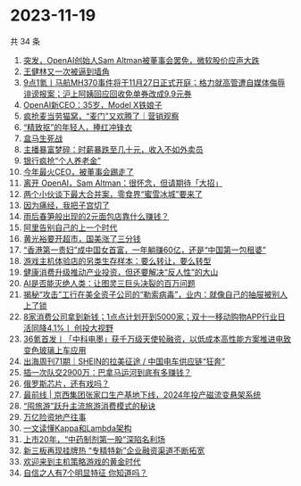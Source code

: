 # 2023-11-19

共 34 条

<!-- BEGIN 36KR -->
<!-- 最后更新时间 2023-11-19 08:32:09 +0800 -->
1. [突发，OpenAI创始人Sam Altman被董事会罢免，微软股价应声大跌](https://36kr.com/p/2523092548036356)
1. [王健林又一次被逼到墙角](https://36kr.com/p/2522485407801480)
1. [9点1氪丨马航MH370事件将于11月27日正式开庭；​格力就高管遭自媒体侮辱诽谤报案；沪上阿姨回应回收免单券改成9.9元券](https://36kr.com/p/2523084011153153)
1. [OpenAI新CEO：35岁，Model X铁娘子](https://36kr.com/p/2523471703582466)
1. [疯抢麦当劳猫窝，“麦门”又欢腾了｜营销观察](https://36kr.com/p/2521919694546437)
1. [“精致抠”的年轻人，捧红冲锋衣](https://36kr.com/p/2523058120435204)
1. [盒马生死战](https://36kr.com/p/2523182417536772)
1. [主播暴富梦碎：时薪暴跌至几十元，收入不如外卖员](https://36kr.com/p/2523040320399110)
1. [银行疯抢“个人养老金”](https://36kr.com/p/2522314197624325)
1. [今年最火CEO，被董事会踢走了](https://36kr.com/p/2523296715253254)
1. [离开 OpenAI，Sam Altman：很怀念，但请期待「大招」](https://36kr.com/p/2523061036721924)
1. [两个小伙谈下最大合并案，零食界“蜜雪冰城”要来了](https://36kr.com/p/2523285287085571)
1. [因为痛经，我把子宫切了](https://36kr.com/p/2522220729214470)
1. [雨后春笋般出现的2元面包店靠什么赚钱？](https://36kr.com/p/2523186471478789)
1. [阿里告别自己的上一个时代](https://36kr.com/p/2523278042097411)
1. [黄光裕要开超市，国美涨了三分钱](https://36kr.com/p/2523286012389120)
1. [“香港第一贵妇”成中国女首富，一年躺赚60亿，还是“中国第一包租婆”](https://36kr.com/p/2523281064011521)
1. [游戏主机体验店的另类生存样本：要么转让，要么转型](https://36kr.com/p/2523222332497800)
1. [健康消费升级推动产业投资，但还要解决“反人性”的大山](https://36kr.com/p/2523139024594432)
1. [AI是否能灭绝人类：让图灵三巨头决裂的百万问题](https://36kr.com/p/2522618733225729)
1. [揭秘“攻击”工行在美全资子公司的“勒索病毒”，业内：就像自己的抽屉被别人上了锁](https://36kr.com/p/2523304195188225)
1. [8家消费公司拿到新钱；1点点计划开到5000家；双十一移动购物APP行业日活同降4.1%丨 创投大视野](https://36kr.com/p/2522160882083591)
1. [36氪首发丨「中科电墨」获千万级天使轮融资，以低成本高性能方案推进电致变色玻璃上车应用](https://36kr.com/p/2522087244998408)
1. [出海周刊71期｜SHEIN的拉美征途 / 中国电车供应链“狂奔”](https://36kr.com/p/2522393489106440)
1. [插一次队交2900万：巴拿马运河到底有多赚钱？](https://36kr.com/p/2523301910996742)
1. [俄罗斯芯片，还有戏吗？](https://36kr.com/p/2523132981225219)
1. [最前线 | 京西集团张家口生产基地下线，2024年投产磁流变悬架系统](https://36kr.com/p/2523379883419399)
1. [“囤旅游”跃升主流旅游消费模式的秘诀](https://36kr.com/p/2523121644445829)
1. [万亿险资地产往事](https://36kr.com/p/2523302281913859)
1. [一文读懂Kappa和Lambda架构](https://36kr.com/p/2297009125791745)
1. [上市20年，“中药制剂第一股”深陷名利场](https://36kr.com/p/2523164723715974)
1. [新三板再现挂牌热 “专精特新”企业融资渠道不断拓宽](https://36kr.com/p/2523538501953024)
1. [欢迎来到主机策略游戏的黄金时代](https://36kr.com/p/2499715130742918)
1. [自信之人有7个明显特征 你知道吗？](https://36kr.com/p/2503610637739396)
<!-- END 36KR -->